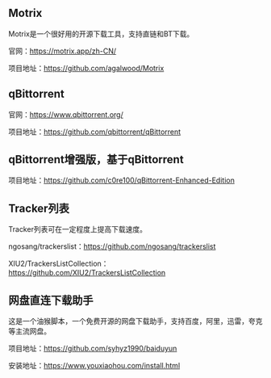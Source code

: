 ## Motrix

Motrix是一个很好用的开源下载工具，支持直链和BT下载。

官网：https://motrix.app/zh-CN/

项目地址：https://github.com/agalwood/Motrix

## qBittorrent

官网：https://www.qbittorrent.org/

项目地址：https://github.com/qbittorrent/qBittorrent

## qBittorrent增强版，基于qBittorrent

项目地址：https://github.com/c0re100/qBittorrent-Enhanced-Edition

##  Tracker列表

Tracker列表可在一定程度上提高下载速度。

ngosang/trackerslist：https://github.com/ngosang/trackerslist

XIU2/TrackersListCollection：https://github.com/XIU2/TrackersListCollection

## 网盘直连下载助手

这是一个油猴脚本，一个免费开源的网盘下载助手，支持百度，阿里，迅雷，夸克等主流网盘。

项目地址：https://github.com/syhyz1990/baiduyun

安装地址：https://www.youxiaohou.com/install.html
